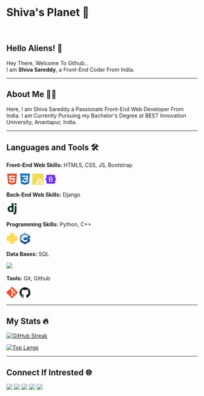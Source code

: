 # Shiva's Planet 🚀

<img src="https://komarev.com/ghpvc/?username=Shiva1023&style=flat-square&color=blue" alt=""/>

## Hello Aliens!  👋

Hey There, Welcome To Github.. <br/>
I am **Shiva Sareddy**, a Front-End Coder From India. 

---
## About Me 🧑‍💻

Here, I am Shiva Sareddy a Passionate Front-End Web Developer From India. I am Currently Pursuing my Bachelor's Degree at BEST Innovation University, Anantapur, India.

---

## Languages and Tools 🛠️

**Front-End Web Skills:** HTML5, CSS, JS, Bootstrap

<img src="https://github.com/devicons/devicon/blob/master/icons/html5/html5-plain.svg" height="30"> <img src="https://github.com/devicons/devicon/blob/master/icons/css3/css3-plain.svg" height="30"> <img src="https://github.com/devicons/devicon/blob/master/icons/javascript/javascript-plain.svg" width="30px"/> <img src="https://github.com/devicons/devicon/blob/master/icons/bootstrap/bootstrap-plain.svg" width="30px" />


**Back-End Web Skills:** Django

<img src="https://github.com/devicons/devicon/blob/master/icons/django/django-plain.svg" width="30px" />

**Programming Skills:** Python, C++

<img src="https://github.com/devicons/devicon/blob/master/icons/python/python-plain.svg" width="30px" /> <img src="https://github.com/devicons/devicon/blob/master/icons/cplusplus/cplusplus-original.svg" width="30px" />

**Data Bases:** SQL

<img src="https://db.cs.uni-tuebingen.de/teaching/ws2223/sql-is-a-programming-language/logo.svg" height="30">

**Tools:** Git, Github

<img src="https://github.com/devicons/devicon/blob/master/icons/git/git-original.svg" width="30px" /> <img src="https://github.com/devicons/devicon/blob/master/icons/github/github-original.svg" width="30px" />

--- 

## My Stats 🔥

[![GitHub Streak](http://github-readme-streak-stats.herokuapp.com?user=Shiva1023&theme=dark&background=000000)](https://git.io/streak-stats)

[![Top Langs](https://github-readme-stats.vercel.app/api/top-langs/?username=your-github-username&layout=compact&theme=vision-friendly-dark)](https://github.com/anuraghazra/github-readme-stats)

---

## Connect If Intrested 🌐

<a href="#"><img src="https://img.shields.io/badge/YouTube-FF0000?style=for-the-badge&logo=youtube&logoColor=white" width="100px" /></a>
<a href="#"><img src="https://img.shields.io/badge/Netlify-00C7B7?style=for-the-badge&logo=netlify&logoColor=white" width="100px" /></a>
<a href="#"><img src="https://img.shields.io/badge/LinkedIn-0077B5?style=for-the-badge&logo=linkedin&logoColor=white" width="100px" /></a>
<a href="#"><img src="https://img.shields.io/badge/Instagram-E4405F?style=for-the-badge&logo=instagram&logoColor=white" width="100px" /></a>
<a href="#"><img src="https://img.shields.io/badge/WhatsApp-25D366?style=for-the-badge&logo=whatsapp&logoColor=white" width="100px" /></a>

<!--
**Shiva1023/Shiva1023** is a ✨ _special_ ✨ repository because its `README.md` (this file) appears on your GitHub profile.

Here are some ideas to get you started:

- 🔭 I’m currently working on ...
- 🌱 I’m currently learning ...
- 👯 I’m looking to collaborate on ...
- 🤔 I’m looking for help with ...
- 💬 Ask me about ...
- 📫 How to reach me: ...
- 😄 Pronouns: ...
- ⚡ Fun fact: ...
-->
